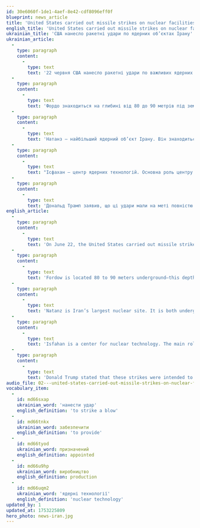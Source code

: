 ```yaml
---
id: 30e6060f-1de1-4aef-8e42-cdf8096eff0f
blueprint: news_article
title: 'United States carried out missile strikes on nuclear facilities in Iran'
english_title: 'United States carried out missile strikes on nuclear facilities in Iran'
ukrainian_title: 'США нанесло ракетні удари по ядерних об’єктах Ірану'
ukrainian_article:
  -
    type: paragraph
    content:
      -
        type: text
        text: '22 червня США нанесло ракетні удари по важливих ядерних об’єктах Ірану: Фордо, Натанз та Ісфахан.'
  -
    type: paragraph
    content:
      -
        type: text
        text: 'Фордо знаходиться на глибині від 80 до 90 метрів під землею – таке місце мало забезпечити захист від потенційних атак. Спочатку об’єкт був призначений для мирних цілей, а плани щодо його реконструкції довгий час були в секреті.'
  -
    type: paragraph
    content:
      -
        type: text
        text: 'Натанз – найбільший ядерний об’єкт Ірану. Він знаходиться і під землею, і на поверхні і має можливість виробляти великі кількості урану як для палива для електростанцій, так і для ядерної зброї. В останні роки Іран продовжував збільшувати кількість апаратів на об’єкті.'
  -
    type: paragraph
    content:
      -
        type: text
        text: "Ісфахан – центр ядерних технологій. Основна роль центру полягає в проведенні досліджень, пов'язаних з ураном. Там працює близько 3000 вчених, які займаються ядерною інженерією, металургією та хімією."
  -
    type: paragraph
    content:
      -
        type: text
        text: 'Дональд Трамп заявив, що ці удари мали на меті повністю знищити іранську програму зі збагачення урану і таким чином обмежити ядерну загрозу від «держави-спонсора тероризму номер один у світі».'
english_article:
  -
    type: paragraph
    content:
      -
        type: text
        text: 'On June 22, the United States carried out missile strikes on important nuclear facilities in Iran: Fordow, Natanz, and Isfahan.'
  -
    type: paragraph
    content:
      -
        type: text
        text: 'Fordow is located 80 to 90 meters underground—this depth was intended to provide protection from potential attacks. It was originally designed for peaceful purposes, and plans for its reconstruction were kept secret for a long time.'
  -
    type: paragraph
    content:
      -
        type: text
        text: 'Natanz is Iran’s largest nuclear site. It is both underground and above ground and has the capacity to produce large quantities of uranium, for nuclear power plant fuel as well as for nuclear weapons. In recent years, Iran has continued to increase the number of centrifuges at the facility.'
  -
    type: paragraph
    content:
      -
        type: text
        text: 'Isfahan is a center for nuclear technology. The main role of the center is to conduct research related to uranium. It employs about 3,000 scientists who work in nuclear engineering, metallurgy, and chemistry. '
  -
    type: paragraph
    content:
      -
        type: text
        text: 'Donald Trump stated that these strikes were intended to completely destroy Iran’s uranium enrichment program and thereby limit the nuclear threat from what he called “the world’s number-one state sponsor of terrorism.”'
audio_file: 02---united-states-carried-out-missile-strikes-on-nuclear-facilities-in-iran.mp3
vocabulary_item:
  -
    id: md66sxap
    ukrainian_word: 'нанести удар'
    english_definition: 'to strike a blow'
  -
    id: md66tnkx
    ukrainian_word: забезпечити
    english_definition: 'to provide'
  -
    id: md66tyod
    ukrainian_word: призначений
    english_definition: appointed
  -
    id: md66u9hp
    ukrainian_word: виробництво
    english_definition: production
  -
    id: md66uqm2
    ukrainian_word: 'ядерні технології'
    english_definition: 'nuclear technology'
updated_by: 1
updated_at: 1753225809
hero_photo: news-iran.jpg
---
```

